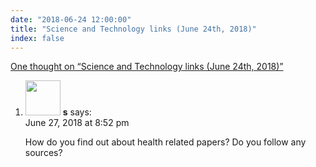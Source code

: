 ```yaml
---
date: "2018-06-24 12:00:00"
title: "Science and Technology links (June 24th, 2018)"
index: false
---
```


[One thought on &ldquo;Science and Technology links (June 24th, 2018)&rdquo;](/lemire/blog/2018/06-24-science-and-technology-links-june-24th-2018)

<ol class="comment-list">
<li id="comment-310860" class="comment even thread-even depth-1">
<div class="comment-author vcard">
<img alt src="https://secure.gravatar.com/avatar/b0af9e9c1c0acf1dc93d4dc9d6bcafb1?s=56&#038;d=mm&#038;r=g" srcset="https://secure.gravatar.com/avatar/b0af9e9c1c0acf1dc93d4dc9d6bcafb1?s=112&#038;d=mm&#038;r=g 2x" class="avatar avatar-56 photo" height="56" width="56" decoding="async" /> <b class="fn">s</b> <span class="says">says:</span> </div>
<div class="comment-metadata"><time datetime="2018-06-27T20:52:58+00:00">June 27, 2018 at 8:52 pm</time></a> </div>
<div class="comment-content">
<p>How do you find out about health related papers? Do you follow any sources?</p>
</div>
</li>
</ol>
